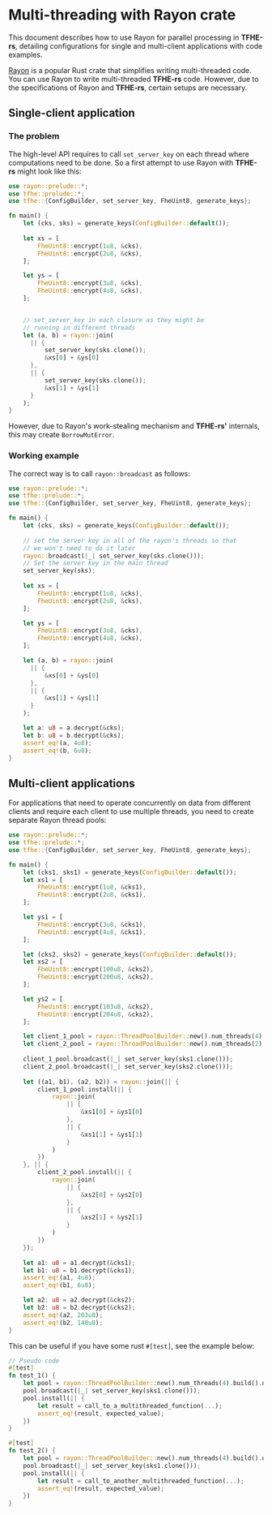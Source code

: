# Multi-threading with Rayon crate

This document describes how to use Rayon for parallel processing in **TFHE-rs**, detailing configurations for single and multi-client applications with code examples.

[Rayon](https://crates.io/crates/rayon) is a popular Rust crate that simplifies writing multi-threaded code. You can use Rayon to write multi-threaded **TFHE-rs** code. However, due to the specifications of Rayon and **TFHE-rs**, certain setups are necessary.

## Single-client application

### The problem

The high-level API requires to call `set_server_key` on each thread where computations need to be done. So a first attempt to use Rayon with **TFHE-rs** might look like this:

```rust
use rayon::prelude::*;
use tfhe::prelude::*;
use tfhe::{ConfigBuilder, set_server_key, FheUint8, generate_keys};

fn main() {
    let (cks, sks) = generate_keys(ConfigBuilder::default());
    
    let xs = [
        FheUint8::encrypt(1u8, &cks),
        FheUint8::encrypt(2u8, &cks),
    ];

    let ys = [
        FheUint8::encrypt(3u8, &cks),
        FheUint8::encrypt(4u8, &cks),
    ];


    // set_server_key in each closure as they might be
    // running in different threads
    let (a, b) = rayon::join(
      || {
          set_server_key(sks.clone());
          &xs[0] + &ys[0]
      },
      || {
          set_server_key(sks.clone());
          &xs[1] + &ys[1]
      }
    );
}
```

However, due to Rayon's work-stealing mechanism and **TFHE-rs'** internals, this may create `BorrowMutError`.

### Working example

The correct way is to call `rayon::broadcast` as follows:

```rust
use rayon::prelude::*;
use tfhe::prelude::*;
use tfhe::{ConfigBuilder, set_server_key, FheUint8, generate_keys};

fn main() {
    let (cks, sks) = generate_keys(ConfigBuilder::default());
    
    // set the server key in all of the rayon's threads so that
    // we won't need to do it later
    rayon::broadcast(|_| set_server_key(sks.clone()));
    // Set the server key in the main thread
    set_server_key(sks);
    
    let xs = [
        FheUint8::encrypt(1u8, &cks),
        FheUint8::encrypt(2u8, &cks),
    ];

    let ys = [
        FheUint8::encrypt(3u8, &cks),
        FheUint8::encrypt(4u8, &cks),
    ];

    let (a, b) = rayon::join(
      || {
          &xs[0] + &ys[0]
      },
      || {
          &xs[1] + &ys[1]
      }
    );

    let a: u8 = a.decrypt(&cks);
    let b: u8 = b.decrypt(&cks);
    assert_eq!(a, 4u8);
    assert_eq!(b, 6u8);
}
```

## Multi-client applications

For applications that need to operate concurrently on data from different clients and require each client to use multiple threads, you need to create separate Rayon thread pools:

```rust
use rayon::prelude::*;
use tfhe::prelude::*;
use tfhe::{ConfigBuilder, set_server_key, FheUint8, generate_keys};

fn main() {
    let (cks1, sks1) = generate_keys(ConfigBuilder::default());
    let xs1 = [
        FheUint8::encrypt(1u8, &cks1),
        FheUint8::encrypt(2u8, &cks1),
    ];

    let ys1 = [
        FheUint8::encrypt(3u8, &cks1),
        FheUint8::encrypt(4u8, &cks1),
    ];

    let (cks2, sks2) = generate_keys(ConfigBuilder::default());
    let xs2 = [
        FheUint8::encrypt(100u8, &cks2),
        FheUint8::encrypt(200u8, &cks2),
    ];

    let ys2 = [
        FheUint8::encrypt(103u8, &cks2),
        FheUint8::encrypt(204u8, &cks2),
    ];

    let client_1_pool = rayon::ThreadPoolBuilder::new().num_threads(4).build().unwrap();
    let client_2_pool = rayon::ThreadPoolBuilder::new().num_threads(2).build().unwrap();
    
    client_1_pool.broadcast(|_| set_server_key(sks1.clone()));
    client_2_pool.broadcast(|_| set_server_key(sks2.clone()));
    
    let ((a1, b1), (a2, b2)) = rayon::join(|| {
        client_1_pool.install(|| {
            rayon::join(
                || {
                    &xs1[0] + &ys1[0]
                },
                || {
                    &xs1[1] + &ys1[1]
                }
            )
        })
    }, || {
        client_2_pool.install(|| {
            rayon::join(
                || {
                    &xs2[0] + &ys2[0]
                },
                || {
                    &xs2[1] + &ys2[1]
                }
            )
        })
    });
    
    let a1: u8 = a1.decrypt(&cks1);
    let b1: u8 = b1.decrypt(&cks1);
    assert_eq!(a1, 4u8);
    assert_eq!(b1, 6u8);

    let a2: u8 = a2.decrypt(&cks2);
    let b2: u8 = b2.decrypt(&cks2);
    assert_eq!(a2, 203u8);
    assert_eq!(b2, 148u8);
}
```

This can be useful if you have some rust `#[test]`, see the example below:

```Rust
// Pseudo code
#[test]
fn test_1() {
    let pool = rayon::ThreadPoolBuilder::new().num_threads(4).build().unwrap();
    pool.broadcast(|_| set_server_key(sks1.clone()));
    pool.install(|| {
        let result = call_to_a_multithreaded_function(...);
        assert_eq!(result, expected_value);
    })
}

#[test]
fn test_2() {
    let pool = rayon::ThreadPoolBuilder::new().num_threads(4).build().unwrap();
    pool.broadcast(|_| set_server_key(sks1.clone()));
    pool.install(|| {
        let result = call_to_another_multithreaded_function(...);
        assert_eq!(result, expected_value);
    })
}
```
